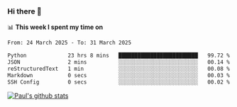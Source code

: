 ### Hi there 👋

📊 **This week I spent my time on**
<!--START_SECTION:waka-->

```txt
From: 24 March 2025 - To: 31 March 2025

Python             23 hrs 8 mins   █████████████████████████   99.72 %
JSON               2 mins          ░░░░░░░░░░░░░░░░░░░░░░░░░   00.14 %
reStructuredText   1 min           ░░░░░░░░░░░░░░░░░░░░░░░░░   00.08 %
Markdown           0 secs          ░░░░░░░░░░░░░░░░░░░░░░░░░   00.03 %
SSH Config         0 secs          ░░░░░░░░░░░░░░░░░░░░░░░░░   00.02 %
```

<!--END_SECTION:waka-->


[![Paul's github stats](https://github-readme-stats.vercel.app/api?username=mickeyouyou&theme=dracula&show_icons=true)](https://github.com/anuraghazra/github-readme-stats)
